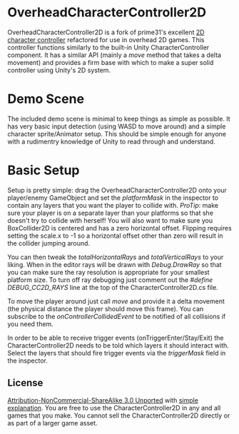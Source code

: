 OverheadCharacterController2D
=====================

OverheadCharacterController2D is a fork of prime31's excellent [2D character controller](https://github.com/darthbator/OverheadCharacterController2D) refactored for use in overhead 2D games. This controller functions similarly to the built-in Unity CharacterController component. It has a similar API (mainly a *move* method that takes a delta movement) and provides a firm base with which to make a super solid controller using Unity's 2D system.


Demo Scene
=====================

The included demo scene is minimal to keep things as simple as possible. It has very basic input detection (using WASD to move around) and a simple character sprite/Animator setup. This should be simple enough for anyone with a rudimentry knowledge of Unity to read through and understand.


Basic Setup
=====================

Setup is pretty simple: drag the OverheadCharacterController2D onto your player/enemy GameObject and set the *platformMask* in the inspector to contain any layers that you want the player to collide with. *ProTip*: make sure your player is on a separate layer than your platforms so that she doesn't try to collide with herself! You will also want to make sure you BoxCollider2D is centered and has a zero horizontal offset. Flipping requires setting the scale.x to -1 so a horizontal offset other than zero will result in the collider jumping around.

You can then tweak the *totalHorizontalRays* and *totalVerticalRays* to your liking. When in the editor rays will be drawn with *Debug.DrawRay* so that you can make sure the ray resolution is appropriate for your smallest platform size. To turn off ray debugging just comment out the *#define DEBUG_CC2D_RAYS* line at the top of the CharacterController2D.cs file.

To move the player around just call *move* and provide it a delta movement (the physical distance the player should move this frame). You can subscribe to the *onControllerCollidedEvent* to be notified of all collisions if you need them.

In order to be able to receive trigger events (onTriggerEnter/Stay/Exit) the CharacterController2D needs to be told which layers it should interact with. Select the layers that should fire trigger events via the *triggerMask* field in the inspector.


License
-----
[Attribution-NonCommercial-ShareAlike 3.0 Unported](http://creativecommons.org/licenses/by-nc-sa/3.0/legalcode) with [simple explanation](http://creativecommons.org/licenses/by-nc-sa/3.0/deed.en_US). You are free to use the CharacterController2D in any and all games that you make. You cannot sell the CharacterController2D directly or as part of a larger game asset.
